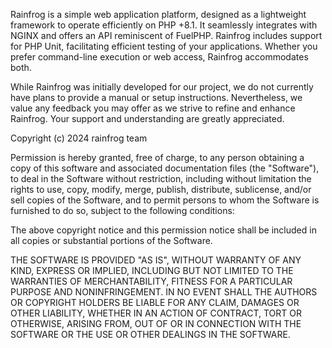 Rainfrog is a simple web application platform, designed as a lightweight framework to operate efficiently on PHP +8.1. It seamlessly integrates with NGINX and offers an API reminiscent of FuelPHP. Rainfrog includes support for PHP Unit, facilitating efficient testing of your applications. Whether you prefer command-line execution or web access, Rainfrog accommodates both.

While Rainfrog was initially developed for our project, we do not currently have plans to provide a manual or setup instructions. Nevertheless, we value any feedback you may offer as we strive to refine and enhance Rainfrog. Your support and understanding are greatly appreciated.

Copyright (c) 2024 rainfrog team

Permission is hereby granted, free of charge, to any person obtaining a copy
of this software and associated documentation files (the "Software"), to deal
in the Software without restriction, including without limitation the rights
to use, copy, modify, merge, publish, distribute, sublicense, and/or sell
copies of the Software, and to permit persons to whom the Software is
furnished to do so, subject to the following conditions:

The above copyright notice and this permission notice shall be included in all
copies or substantial portions of the Software.

THE SOFTWARE IS PROVIDED "AS IS", WITHOUT WARRANTY OF ANY KIND, EXPRESS OR
IMPLIED, INCLUDING BUT NOT LIMITED TO THE WARRANTIES OF MERCHANTABILITY,
FITNESS FOR A PARTICULAR PURPOSE AND NONINFRINGEMENT. IN NO EVENT SHALL THE
AUTHORS OR COPYRIGHT HOLDERS BE LIABLE FOR ANY CLAIM, DAMAGES OR OTHER
LIABILITY, WHETHER IN AN ACTION OF CONTRACT, TORT OR OTHERWISE, ARISING FROM,
OUT OF OR IN CONNECTION WITH THE SOFTWARE OR THE USE OR OTHER DEALINGS IN THE
SOFTWARE.
